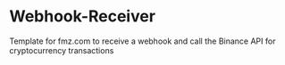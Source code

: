 # Webhook-Receiver
Template for fmz.com to receive a webhook and call the Binance API for cryptocurrency transactions
